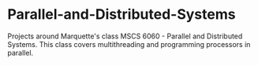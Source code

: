 # Parallel-and-Distributed-Systems
Projects around Marquette's class MSCS 6060 - Parallel and Distributed Systems. This class covers multithreading and programming processors in parallel.
